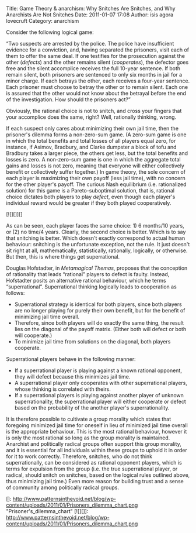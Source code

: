 Title: Game Theory & anarchism: Why Snitches Are Snitches, and Why Anarchists Are Not Snitches
Date: 2011-01-07 17:08
Author: isis agora lovecruft
Category: anarchism

Consider the following logical game:

“Two suspects are arrested by the police. The police have insufficient
evidence for a conviction, and, having separated the prisoners, visit
each of them to offer the same deal. If one testifies for the
prosecution against the other (*defects*) and the other remains silent
(*cooperates*), the defector goes free and the silent accomplice
receives the full 10-year sentence. If both remain silent, both
prisoners are sentenced to only six months in jail for a minor charge.
If each betrays the other, each receives a four-year sentence. Each
prisoner must choose to betray the other or to remain silent. Each one
is assured that the other would not know about the betrayal before the
end of the investigation. How should the prisoners act?”

Obviously, the rational choice is not to snitch, and cross your fingers
that your accomplice does the same, right? Well, rationally thinking,
wrong.

If each suspect only cares about minimizing their own jail time, then
the prisoner's dilemma forms a non-zero-sum game. (A zero-sum game is
one in which the total benefits and total losses of all players equal
zero, for instance, if Asimov, Bradbury, and Clarke dumpster a block of
tofu and Bradbury takes a larger piece, the others get less, but the
total benefits and losses is zero. A non-zero-sum game is one in which
the aggregate total gains and losses is not zero, meaning that everyone
will either collectively benefit or collectively suffer together.) In
game theory, the sole concern of each player is maximizing their own
payoff (less jail time), with no concern for the other player's payoff.
The curious Nash equilibrium (i.e. rationalized solution) for this game
is a Pareto-suboptimal solution, that is, rational choice dictates both
players to play *defect*, even though each player's individual reward
would be greater if they both played cooperatively.

[![][]][]

As can be seen, each player faces the same choice: 1) 6 months/10 years,
or (2) no time/4 years. Clearly, the second choice is better. Which is
to say that snitching is better. Which doesn't exactly correspond to
actual human behaviour: snitching is the unfortunate exception, not the
rule. It just doesn't sit right at all, mathematically, statistically,
rationally, logically, or otherwise. But then, this is where things get
superrational.

Douglas Hofstadter, in *Metamagical Themas*, proposes that the
conception of rationality that leads “rational” players to defect is
faulty. Instead, Hofstadter posits an alternative rational behaviour,
which he terms “superrational”. Superrational thinking logically leads
to cooperation as follows:

-   Superrational strategy is identical for both players, since both
    players are no longer playing for purely their own benefit, but for
    the benefit of minimizing jail time overall.
-   Therefore, since both players will do exactly the same thing, the
    result lies on the diagonal of the payoff matrix. (Either both will
    defect or both will cooperate.)
-   To minimize jail time from solutions on the diagonal, both players
    cooperate.

Superrational players behave in the following manner:

-   If a superrational player is playing against a known rational
    opponent, they will defect because this minimizes jail time.
-   A superrational player only cooperates with other superrational
    players, whose thinking is correlated with theirs.
-   If a superrational players is playing against another player of
    unknown superrationality, the superrational player will either
    cooperate or defect based on the probability of the another player's
    superrationality.

It is therefore possible to cultivate a group morality which states that
foregoing minimized jail time for oneself in lieu of minimized jail time
overall is the appropriate behaviour. This is the most rational
behaviour, however it is only the most rational so long as the group
morality is maintained. Anarchist and politically radical groups often
support this group morality, and it is essential for all individuals
within these groups to uphold it in order for it to work correctly.
Therefore, snitches, who do not think superrationally, can be considered
as rational opponent players, which is terms for expulsion from the
group (i.e. the true superrational player, or radical, should snitch on
snitches, based on the logical rules outlined above, thus minimizing
jail time.) Even more reason for building trust and a sense of community
among politically radical groups.

  []: http://www.patternsinthevoid.net/blog/wp-content/uploads/2011/01/Prisoners_dilemma_chart.png
    "Prisoner's_dilemma_chart"
  [![][]]: http://www.patternsinthevoid.net/blog/wp-content/uploads/2011/01/Prisoners_dilemma_chart.png

